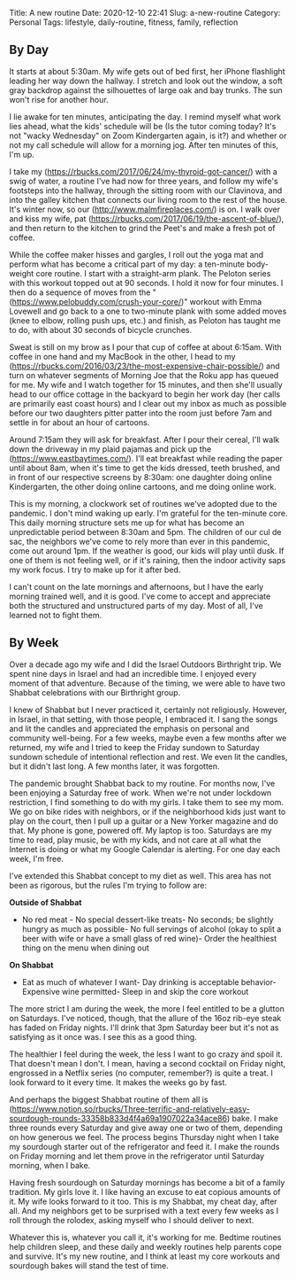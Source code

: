 Title: A new routine
Date: 2020-12-10 22:41
Slug: a-new-routine
Category: Personal
Tags: lifestyle, daily-routine, fitness, family, reflection

## By Day

It starts at about 5:30am. My wife gets out of bed first, her iPhone flashlight leading her way down the hallway. I stretch and look out the window, a soft gray backdrop against the silhouettes of large oak and bay trunks. The sun won't rise for another hour.  

I lie awake for ten minutes, anticipating the day. I remind myself what work lies ahead, what the kids' schedule will be (Is the tutor coming today? It's not "wacky Wednesday" on Zoom Kindergarten again, is it?) and whether or not my call schedule will allow for a morning jog. After ten minutes of this, I'm up. 

I take my (https://rbucks.com/2017/06/24/my-thyroid-got-cancer/) with a swig of water, a routine I've had now for three years, and follow my wife's footsteps into the hallway, through the sitting room with our Clavinova, and into the galley kitchen that connects our living room to the rest of the house. It's winter now, so our (http://www.malmfireplaces.com/) is on. I walk over and kiss my wife, pat (https://rbucks.com/2017/06/19/the-ascent-of-blue/), and then return to the kitchen to grind the Peet's and make a fresh pot of coffee.

While the coffee maker hisses and gargles, I roll out the yoga mat and perform what has become a critical part of my day: a ten-minute body-weight core routine. I start with a straight-arm plank. The Peloton series with this workout topped out at 90 seconds. I hold it now for four minutes. I then do a sequence of moves from the "(https://www.pelobuddy.com/crush-your-core/)" workout with Emma Lovewell and go back to a one to two-minute plank with some added moves (knee to elbow, rolling push ups, etc.) and finish, as Peloton has taught me to do, with about 30 seconds of bicycle crunches. 

Sweat is still on my brow as I pour that cup of coffee at about 6:15am. With coffee in one hand and my MacBook in the other, I head to my (https://rbucks.com/2016/03/23/the-most-expensive-chair-possible/) and turn on whatever segments of Morning Joe that the Roku app has queued for me. My wife and I watch together for 15 minutes, and then she'll usually head to our office cottage in the backyard to begin her work day (her calls are primarily east coast hours) and I clear out my inbox as much as possible before our two daughters pitter patter into the room just before 7am and settle in for about an hour of cartoons. 

Around 7:15am they will ask for breakfast. After I pour their cereal, I'll walk down the driveway in my plaid pajamas and pick up the (https://www.eastbaytimes.com/). I'll eat breakfast while reading the paper until about 8am, when it's time to get the kids dressed, teeth brushed, and in front of our respective screens by 8:30am: one daughter doing online Kindergarten, the other doing online cartoons, and me doing online work. 

This is my morning, a clockwork set of routines we've adopted due to the pandemic. I don't mind waking up early. I'm grateful for the ten-minute core. This daily morning structure sets me up for what has become an unpredictable period between 8:30am and 5pm. The children of our cul de sac, the neighbors we've come to rely more than ever in this pandemic, come out around 1pm. If the weather is good, our kids will play until dusk. If one of them is not feeling well, or if it's raining, then the indoor activity saps my work focus. I try to make up for it after bed. 

I can't count on the late mornings and afternoons, but I have the early morning trained well, and it is good. I've come to accept and appreciate both the structured and unstructured parts of my day. Most of all, I've learned not to fight them. 

## By Week

Over a decade ago my wife and I did the Israel Outdoors Birthright trip. We spent nine days in Israel and had an incredible time. I enjoyed every moment of that adventure. Because of the timing, we were able to have two Shabbat celebrations with our Birthright group. 

I knew of Shabbat but I never practiced it, certainly not religiously. However, in Israel, in that setting, with those people, I embraced it. I sang the songs and lit the candles and appreciated the emphasis on personal and community well-being. For a few weeks, maybe even a few months after we returned, my wife and I tried to keep the Friday sundown to Saturday sundown schedule of intentional reflection and rest. We even lit the candles, but it didn't last long. A few months later, it was forgotten. 

The pandemic brought Shabbat back to my routine. For months now, I've been enjoying a Saturday free of work. When we're not under lockdown restriction, I find something to do with my girls. I take them to see my mom. We go on bike rides with neighbors, or if the neighborhood kids just want to play on the court, then I pull up a guitar or a New Yorker magazine and do that. My phone is gone, powered off. My laptop is too. Saturdays are my time to read, play music, be with my kids, and not care at all what the Internet is doing or what my Google Calendar is alerting. For one day each week, I'm free. 

I've extended this Shabbat concept to my diet as well. This area has not been as rigorous, but the rules I'm trying to follow are:

**Outside of Shabbat**

- No red meat - No special dessert-like treats- No seconds; be slightly hungry as much as possible- No full servings of alcohol (okay to split a beer with wife or have a small glass of red wine)- Order the healthiest thing on the menu when dining out

**On Shabbat**

- Eat as much of whatever I want- Day drinking is acceptable behavior- Expensive wine permitted- Sleep in and skip the core workout

The more strict I am during the week, the more I feel entitled to be a glutton on Saturdays. I've noticed, though, that the allure of the 16oz rib-eye steak has faded on Friday nights. I'll drink that 3pm Saturday beer but it's not as satisfying as it once was. I see this as a good thing. 

The healthier I feel during the week, the less I want to go crazy and spoil it. That doesn't mean I don't. I mean, having a second cocktail on Friday night, engrossed in a Netflix series (no computer, remember?) is quite a treat. I look forward to it every time. It makes the weeks go by fast. 

And perhaps the biggest Shabbat routine of them all is (https://www.notion.so/rbucks/Three-terrific-and-relatively-easy-sourdough-rounds-33358b833d4f4a69a1907022a34ace86) bake. I make three rounds every Saturday and give away one or two of them, depending on how generous we feel. The process begins Thursday night when I take my sourdough starter out of the refrigerator and feed it. I make the rounds on Friday morning and let them prove in the refrigerator until Saturday morning, when I bake. 

Having fresh sourdough on Saturday mornings has become a bit of a family tradition. My girls love it. I like having an excuse to eat copious amounts of it. My wife looks forward to it too. This is my Shabbat, my cheat day, after all. And my neighbors get to be surprised with a text every few weeks as I roll through the rolodex, asking myself who I should deliver to next. 

Whatever this is, whatever you call it, it's working for me. Bedtime routines help children sleep, and these daily and weekly routines help parents cope and survive. It's my new routine, and I think at least my core workouts and sourdough bakes will stand the test of time.
